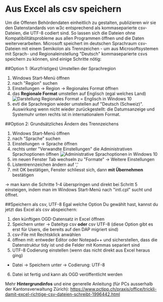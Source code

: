 # Aus Excel als csv speichern

Um die Offenen Behördendaten einheitlich zu gestalten, publizieren wir sie den Datenstandards von w3c entsprechend als kommaseparierte csv-Dateien, die UTF-8 codiert sind. So lassen sich die Dateien ohne Kompatibilitätsprobleme aus allen Programmen öffnen und die Daten weiterverarbeiten. Microsoft speichert im deutschen Sprachraum csv-Dateien mit einem Semikolon als Trennzeichen  - um aus Microsoftsystemen mit Sprach- und Regionaleinstellung "Deutsch" kommaseparierte csvs speichern zu können, sind einige Schritte nötig:

##Option 1: (Kurzfristiges) Umstellen der Sprachregion
1. Windows Start-Menü öffnen
2. nach "Region" suchen
3. Einstellungen -> Region -> Regionales Format öffnen
4. das **Regionale Format** umstellen auf Englisch (egal welches Land)
![Darstellung Regionales Format = Englisch in Windows 10](https://user-images.githubusercontent.com/71826877/209157607-4b1c9e60-0402-44e5-95dd-f52091c7b17d.png)
5. evtl die Sprachregion wieder umstellen auf "Deutsch (Schweiz)". Auswirkung wenn nicht wieder zurückgestellt: die Datumsanzeige und Systemuhr unten rechts ist in internationalem Format.

##Option 2: Grundsätzliches Ändern des Trennzeichens
1. Windows Start-Menü öffnen
2. nach "Sprache" suchen
3. Einstellungen -> Sprache öffnen
4. rechts unter "Verwandte Einstellungen" die Administrativen Sprachoptionen öffnen
![Administrative Sprachoptionen in Windows 10](https://user-images.githubusercontent.com/71826877/209162146-e21f3785-05f0-4a8e-90ca-487fc79f5469.png)
5. im neuen Fenster Tab wechseln zu "Formate" -> Weitere Einstellungen
6. Listentrennzeichen ändern auf ','
7. mit OK bestätigen, Fenster schliesst sich, dann **mit Übernehmen** bestätigen

-> man kann die Schritte 1-4 überspringen und direkt bei Schritt 5 einsteigen, indem man im Windows Start-Menü nach "intl.cpl" sucht und öffnet.

##Speichern als csv, UTF-8
Egal welche Option Du gewählt hast, kannst du jetzt das Excel als csv abspeichern:
1. den künftigen OGD-Datensatz in Excel öffnen
2. Speichern unter -> Dateityp csv **oder** csv UTF-8 (diese Option gibt es erst für Users, die bereits auf den DAP migriert sind)
3. csv-File mit Rechtsklick anwählen
4. öffnen mit: entweder Editor oder Notepad++ und sicherstellen, dass die Datenstruktur tidy ist und die Felder mit Kommas separiert sind
5. UTF-8 Codierung einstellen (wenn das nicht direkt aus Excel heraus ging)
 - Datei -> Speichern unter -> Codierung: UTF-8
6. Datei ist fertig und kann als OGD veröffentlicht werden


Mehr **Hintergrundinfos** und eine generelle Anleitung (für PCs ausserhalb der Kantonsverwaltung Zürich): https://www.pctipp.ch/praxis/office/trickli-damit-excel-richtige-csv-dateien-schreibt-1996442.html
